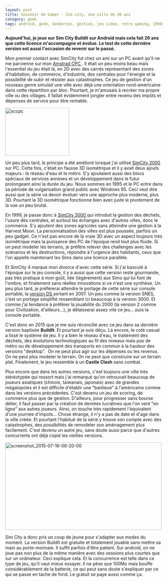 ```yaml
---
layout: post
title: Souvenir de Gamer - Sim city, une ville de 30 ans
category: geek
tags: android, geek, Geekeries, gestion, jeu video, retro gaming, 1990s, 2000s, 2010s
---
```

**Aujourd'hui, je joue sur Sim City Buildit sur Android mais cela fait 26 ans que cette licence m'accompagne et évolue. Le test de cette dernière version est aussi l'occasion de revenir sur le passé.**

Mon premier contact avec SimCity fut chez un ami sur un PC avant qu'il ne me parvienne sur mon <a title="Amstrad CPC" href="http://www.amstradabandonware.com/en/gameitems/sim-city/386"> Amstrad CPC </a> . Il était un peu moins beau mais l'essentiel du jeu était là, en 2D avec des carrés représentant des zones d'habitation, de commerce, d'industrie, des centrales pour l'énergie et la possibilité de subir et résister aux catastrophes. Ce jeu de gestion d'un nouveau genre simulait une ville avec déjà une orientation nord-américaine dans cette répartition par bloc. Pourtant, je m'amusais à recréer ma propre ville ou des villages. Il fallait évidemment jongler entre revenu des impôts et dépenses de service pour être rentable.

<img class="alignnone size-full wp-image-200" src="https://cheziceman.files.wordpress.com/2016/01/sccpc.png" alt="sccpc" width="204" height="153" />

Un peu plus tard, le principe a été amélioré lorsque j'ai utilisé <a title="SimCity 2000" href="http://www.wikiwand.com/en/SimCity_2000"> SimCity 2000 </a> sur PC. Cette fois, c'était en fausse 3D isométrique et il y avait deux ajouts majeurs : le réseau d'eau et le métro. S'y ajoutaient aussi des blocs spéciaux de services annexes et un développement dans le futur prolongeant ainsi la durée du jeu. Nous sommes en 1995 et le PC entre dans sa période de vulgarisation grand public avec Windows 95. Ceci veut dire aussi que la série va devoir évoluer vers une approche plus moderne, plus 3D. Pourtant la 3D isométrique fonctionne bien avec juste le pivotement de la vue un peu brutal.

En 1999, je passe donc à <a title="SimCity 3000" href="http://www.wikiwand.com/en/SimCity_3000"> SimCity 3000 </a> qui introduit la gestion des déchets, l'usure des centrales, et surtout les échanges avec d'autres villes, donc le commerce. S'y ajoutent des zones agricoles sans atteindre une gestion à la Harvest Moon. La personnalisation des villes est plus poussée, parfois un peu gadget. Ce n'est pas encore de la vraie 3D avec un aspect toujours très isométrique mais la puissance des PC de l'époque rend tout plus fluide. Si on peut modeler les terrains, je préfère relever des challenges avec les scénarios et les destructions, répondre à l'urgence des habitants, ceux que l'on appelle maintenant les Sims dans une licence parallèle.

Et SimCity 4 marque mon divorce d'avec cette série. Si j'ai basculé à l'époque sur le jeu console, il y a aussi que cette version reste gourmande, pas très pratique à mon goût, liée (légèrement) aux Sims qui lui font de l'ombre, et finalement sans réelles innovations si ce n'est une synthèse. Un peu plus tard, je préfèrerai attendre le portage de cette série sur console portable, la <a title="version DS" href="http://www.wikiwand.com/en/SimCity_DS"> version DS </a> sortant en 2007. Un peu comme la version SNES, c'est un portage simplifié ressemblant ici beaucoup à la version 3000. Et comme j'ai tendance à préférer la jouabilité du 2000 (la version 2 comme pour Civilization, d'ailleurs...), je délaisserai assez vite ce jeu... puis la console portable.

C'est donc en 2015 que je me suis réconcilié avec ce jeu dans sa dernière version baptisée **BuildIt**. Et pourtant je suis déçu. Là encore, le coté casual a lissé le système de jeu. Il y a bien le réseau d'eau, le traitement des déchets, des évolutions technologiques au fil des niveaux mais pas de métro ou de développement des transports en commun à la hauteur des versions "desktop".  On ne peut plus agir sur les dépenses ou les revenus. On ne peut plus modeler le terrain. On ne peut que construire sur un terrain plat. Finalement, le jeu ressemble à un **Castle Clash** sans combat.

Plus encore que dans les autres versions, c'est toujours une ville très stéréotypée qui ressort mais j'ai remarqué qu'on retrouvait beaucoup de joueurs asiatiques (chinois, taiwanais, japonais) avec de grandes mégalopoles et il est difficile d'établir une "banlieue" à l'américaine comme dans les versions précédentes. C'est devenu un jeu de scoring, de commerce plus que de gestion. D'ailleurs, pour progresser sans bourse délier, il faut passer par la création de denrées lucratives que l'on vent "en ligne" aux autres joueurs. Ainsi, on touche très rapidement l'équivalent d'une journée d'impots... Chose étrange, il n'y a pas de date et d'age dans la ville créée. Et pourtant l'habitué de la série y trouve son compte avec des catastrophes, des possibilités de remodeler son aménagement plus facilement. C'est devenu un autre jeu, sans doute aussi parce que d'autres concurrents ont déjà copié les vieilles versions.

<img class="alignnone size-full wp-image-201" src="https://cheziceman.files.wordpress.com/2016/01/screenshot_2015-07-16-06-20-00.jpg" alt="screenshot_2015-07-16-06-20-00" width="500" height="280" />

Sim City a donc pris un coup de jeune pour s'adapter aux modes du moment. La version BuildIt est gratuite et totalement jouable sans mettre sa main au porte-monnaie. Il suffit parfois d'être patient. Sur android, on ne joue pas non plus de la même manière avec des sessions plus courtes que sur un ordinateur. Ceci explique cela. Et la concurrence est telle dans ce type de jeu, qu'il vaut mieux essayer. Il ne pèse que 100Mo mais bouffe considérablement de la batterie, ce qui peut sans doute s'expliquer par ce qui se passe en tache de fond. Le gratuit se paye aussi comme ça.


